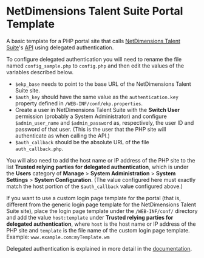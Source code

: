 # NetDimensions Talent Suite Portal Template

A basic template for a PHP portal site that calls
[NetDimensions Talent Suite](http://www.netdimensions.com/talent-management-suite/)'s
[API](http://www.netdimensions.com/solutions/learning-portals.php) using delegated authentication.

To configure delegated authentication you will need to rename the file named `config_sample.php` to `config.php` and then edit
the values of the variables described below.

* `$ekp_base` needs to point to the base URL of the NetDimensions Talent Suite site.
* `$auth_key` should have the same value as the `authentication.key` property defined in `/WEB-INF/conf/ekp.properties`.
* Create a user in NetDimensions Talent Suite with the **Switch User** permission (probably a System Administrator) and
  configure `$admin_user_name` and `$admin_password` as, respectively, the user ID and password of that user. (This is the
  user that the PHP site will authenticate as when calling the API.)
* `$auth_callback` should be the absolute URL of the file `auth_callback.php`.

You will also need to add the host name or IP address of the PHP site to the list **Trusted relying parties for delegated
authentication**, which is under the **Users** category of **Manage** > **System Administration** > **System Settings** >
**System Configuration**. (The value configured here must exactly match the host portion of the `$auth_callback` value
configured above.)

If you want to use a custom login page template for the portal (that is, different from the generic login page template for
the NetDimensions Talent Suite site), place the login page template under the `/WEB-INF/conf/` directory and add the value
`host:template` under **Trusted relying parties for delegated authentication**, where `host` is the host name or IP address of
the PHP site and `template` is the file name of the custom login page template. Example: `www.example.com:myTemplate.wm`

Delegated authentication is explained in more detail in the
[documentation](https://wiki.netdimensions.com/confluence/display/ptk/Delegated+authentication).

